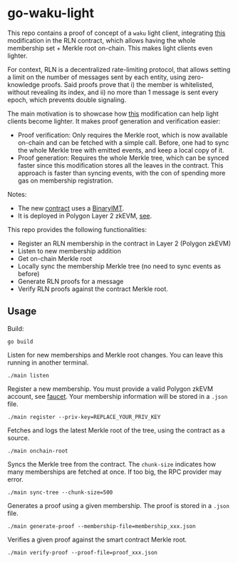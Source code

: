 # go-waku-light

This repo contains a proof of concept of a `waku` light client, integrating [this](https://github.com/vacp2p/rln-contract/pull/31) modification in the RLN contract, which allows having the whole membership set + Merkle root on-chain. This makes light clients even lighter.

For context, RLN is a decentralized rate-limiting protocol, that allows setting a limit on the number of messages sent by each entity, using zero-knowledge proofs. Said proofs prove that i) the member is whitelisted, without revealing its index, and ii) no more than 1 message is sent every epoch, which prevents double signaling.

The main motivation is to showcase how [this](https://github.com/vacp2p/rln-contract/pull/31) modification can help light clients become lighter. It makes proof generation and verification easier:
* Proof verification: Only requires the Merkle root, which is now available on-chain and can be fetched with a simple call. Before, one had to sync the whole Merkle tree with emitted events, and keep a local copy of it.
* Proof generation: Requires the whole Merkle tree, which can be synced faster since this modification stores all the leaves in the contract. This approach is faster than syncing events, with the con of spending more gas on membership registration.

Notes:
* The new [contract](https://github.com/vacp2p/rln-contract/pull/31) uses a [BinaryIMT](https://github.com/privacy-scaling-explorations/zk-kit/blob/main/packages/imt.sol/contracts/BinaryIMT.sol).
* It is deployed in Polygon Layer 2 zkEVM, [see](https://testnet-zkevm.polygonscan.com/address/0x16aBFfCAB50E8D1ff5c22b118Be5c56F801Dce54).

This repo provides the following functionalities:
* Register an RLN membership in the contract in Layer 2 (Polygon zkEVM)
* Listen to new membership addition
* Get on-chain Merkle root
* Locally sync the membership Merkle tree (no need to sync events as before)
* Generate RLN proofs for a message
* Verify RLN proofs against the contract Merkle root.

## Usage

Build:
```
go build
```

Listen for new memberships and Merkle root changes. You can leave this running in another terminal.
```
./main listen
```

Register a new membership. You must provide a valid Polygon zkEVM account, see [faucet](https://faucet.polygon.technology/). Your membership information will be stored in a `.json` file.
```
./main register --priv-key=REPLACE_YOUR_PRIV_KEY
```

Fetches and logs the latest Merkle root of the tree, using the contract as a source.
```
./main onchain-root
```

Syncs the Merkle tree from the contract. The `chunk-size` indicates how many memberships are fetched at once. If too big, the RPC provider may error.
```
./main sync-tree --chunk-size=500
```

Generates a proof using a given membership. The proof is stored in a `.json` file.
```
./main generate-proof --membership-file=membership_xxx.json
```

Verifies a given proof against the smart contract Merkle root.
```
./main verify-proof --proof-file=proof_xxx.json
```